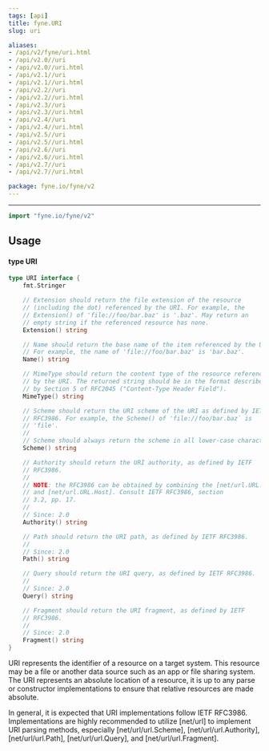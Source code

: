 ```yaml
---
tags: [api]
title: fyne.URI
slug: uri

aliases:
- /api/v2/fyne/uri.html
- /api/v2.0//uri
- /api/v2.0//uri.html
- /api/v2.1//uri
- /api/v2.1//uri.html
- /api/v2.2//uri
- /api/v2.2//uri.html
- /api/v2.3//uri
- /api/v2.3//uri.html
- /api/v2.4//uri
- /api/v2.4//uri.html
- /api/v2.5//uri
- /api/v2.5//uri.html
- /api/v2.6//uri
- /api/v2.6//uri.html
- /api/v2.7//uri
- /api/v2.7//uri.html

package: fyne.io/fyne/v2
---
```



---
```go
import "fyne.io/fyne/v2"
```

## Usage

#### type URI

```go
type URI interface {
	fmt.Stringer

	// Extension should return the file extension of the resource
	// (including the dot) referenced by the URI. For example, the
	// Extension() of 'file://foo/bar.baz' is '.baz'. May return an
	// empty string if the referenced resource has none.
	Extension() string

	// Name should return the base name of the item referenced by the URI.
	// For example, the name of 'file://foo/bar.baz' is 'bar.baz'.
	Name() string

	// MimeType should return the content type of the resource referenced
	// by the URI. The returned string should be in the format described
	// by Section 5 of RFC2045 ("Content-Type Header Field").
	MimeType() string

	// Scheme should return the URI scheme of the URI as defined by IETF
	// RFC3986. For example, the Scheme() of 'file://foo/bar.baz` is
	// 'file'.
	//
	// Scheme should always return the scheme in all lower-case characters.
	Scheme() string

	// Authority should return the URI authority, as defined by IETF
	// RFC3986.
	//
	// NOTE: the RFC3986 can be obtained by combining the [net/url.URL.User]
	// and [net/url.URL.Host]. Consult IETF RFC3986, section
	// 3.2, pp. 17.
	//
	// Since: 2.0
	Authority() string

	// Path should return the URI path, as defined by IETF RFC3986.
	//
	// Since: 2.0
	Path() string

	// Query should return the URI query, as defined by IETF RFC3986.
	//
	// Since: 2.0
	Query() string

	// Fragment should return the URI fragment, as defined by IETF
	// RFC3986.
	//
	// Since: 2.0
	Fragment() string
}
```

URI represents the identifier of a resource on a target system. This resource may be a file or another data source such as an app or file sharing system. The URI represents an absolute location of a resource, it is up to any parse or constructor implementations to ensure that relative resources are made absolute.

In general, it is expected that URI implementations follow IETF RFC3986. Implementations are highly recommended to utilize [net/url] to implement URI parsing methods, especially [net/url/url.Scheme], [net/url/url.Authority], [net/url/url.Path], [net/url/url.Query], and [net/url/url.Fragment].
